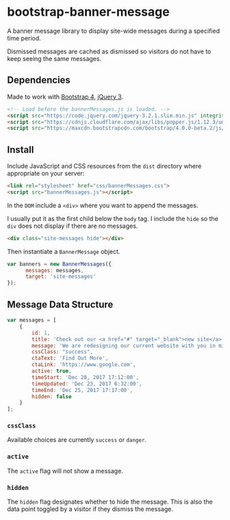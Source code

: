 # bootstrap-banner-message

A banner message library to display site-wide messages during a specified time period. 

Dismissed messages are cached as dismissed so visitors do not have to keep seeing the same messages.

## Dependencies

Made to work with [Bootstrap 4](https://getbootstrap.com/), [jQuery 3](https://jquery.com/).

```html
<!-- Load before the bannerMessages.js is loaded. -->
<script src="https://code.jquery.com/jquery-3.2.1.slim.min.js" integrity="sha384-KJ3o2DKtIkvYIK3UENzmM7KCkRr/rE9/Qpg6aAZGJwFDMVNA/GpGFF93hXpG5KkN" crossorigin="anonymous"></script>
<script src="https://cdnjs.cloudflare.com/ajax/libs/popper.js/1.12.3/umd/popper.min.js" integrity="sha384-vFJXuSJphROIrBnz7yo7oB41mKfc8JzQZiCq4NCceLEaO4IHwicKwpJf9c9IpFgh" crossorigin="anonymous"></script>
<script src="https://maxcdn.bootstrapcdn.com/bootstrap/4.0.0-beta.2/js/bootstrap.min.js" integrity="sha384-alpBpkh1PFOepccYVYDB4do5UnbKysX5WZXm3XxPqe5iKTfUKjNkCk9SaVuEZflJ" crossorigin="anonymous"></script>
```

## Install

Include JavaScript and CSS resources from the `dist` directory where appropriate on your server:

```html
<link rel="stylesheet" href="css/bannerMessages.css">
<script src="bannerMessages.js"></script>
```

In the `DOM` include a `<div>` where you want to append the messages. 

I usually put it as the first child below the `body` tag. I include the `hide` so the `div` does not display if there are no messages.


```html
<div class="site-messages hide"></div>
```

Then instantiate a `BannerMessage` object.

```javascript
var banners = new BannerMessages({
      messages: messages,
      target: 'site-messages'
});
```

## Message Data Structure

```javascript
var messages = [
    {
        id: 1,
        title: 'Check out our <a href="#" target="_blank">new site</a>',
        message: 'We are redesigning our current website with you in mind. The new website will present you with a more engaging story about the SEI and its work. We invite you to check out the <a href="#" target="_blank">new site</a> and <a href="#">give us feedback</a>.',
        cssClass: "success",
        ctaText: 'Find Out More',
        ctaLink: 'https://www.google.com',
        active: true,
        timeStart: 'Dec 20, 2017 17:12:00',
        timeUpdated: 'Dec 23, 2017 6:32:00',
        timeEnd: 'Dec 25, 2017 17:17:00',
        hidden: false
    }
];
```

### `cssClass`

Available choices are currently `success` or `danger`.

### `active`

The `active` flag will not show a message.

### `hidden`

The `hidden` flag designates whether to hide the message. This is also the data point toggled by a visitor if they dismiss the message.
